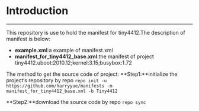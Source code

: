 # Introduction
---
This repository is use to hold the manifest for tiny4412.The description of manifest is below:  
+ **example.xml**:a example of manifest.xml  
+ **manifest_for_tiny4412_base.xml**:the manifest of project tiny4412.uboot:2010.12;kernel:3.15;busybox:1.72  

The method to get the source code of project:
**Step1:**initialize the project‘s repository by repo
`repo init -u https://github.com/harryyue/manifests -m manifest_for_tiny4412_base.xml -b Tiny4412`

**Step2:**download the source code by repo
`repo sync`
